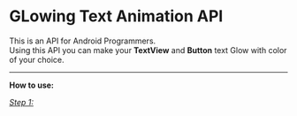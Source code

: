 # GLowing Text Animation API

<p>This is an API for Android Programmers.<br /> 
Using this API you can make your <b>TextView</b> and <b>Button</b> text Glow with color of your choice.
</p>

<hr />

<p><b>How to use:</b></p>
<u><i>Step 1:</i></u>